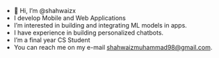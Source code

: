 - 👋 Hi, I’m @shahwaizx
-  I develop Mobile and Web Applications 
-  I’m interested in building and integrating ML models in apps.
-  I have experience in building personalized chatbots.
-  I’m a final year CS Student
-  You can reach me on my e-mail shahwaizmuhammad98@gmail.com.

<!---
shahwaizx/shahwaizx is a ✨ special ✨ repository because its `README.md` (this file) appears on your GitHub profile.
You can click the Preview link to take a look at your changes.
--->
